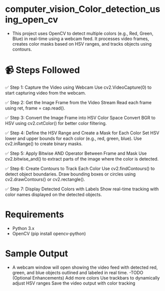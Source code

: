# computer_vision_Color_detection_using_open_cv

- This project uses OpenCV to detect multiple colors (e.g., Red, Green, Blue) in real-time using a webcam feed. It processes video frames, creates color masks based on HSV ranges, and tracks objects using contours.

# 📹 Steps Followed
✅ Step 1: Capture the Video using Webcam
Use cv2.VideoCapture(0) to start capturing video from the webcam.

✅ Step 2: Get the Image Frame from the Video Stream
Read each frame using ret, frame = cap.read().

✅ Step 3: Convert the Image Frame into HSV Color Space
Convert BGR to HSV using cv2.cvtColor() for better color filtering.

✅ Step 4: Define the HSV Range and Create a Mask for Each Color
Set HSV lower and upper bounds for each color (e.g., red, green, blue).
Use cv2.inRange() to create binary masks.

✅ Step 5: Apply Bitwise AND Operator Between Frame and Mask
Use cv2.bitwise_and() to extract parts of the image where the color is detected.

✅ Step 6: Create Contours to Track Each Color
Use cv2.findContours() to detect object boundaries.
Draw bounding boxes or circles using cv2.drawContours() or cv2.rectangle().

✅ Step 7: Display Detected Colors with Labels
Show real-time tracking with color names displayed on the detected objects.

#  Requirements
- Python 3.x
- OpenCV (pip install opencv-python)

# Sample Output
- A webcam window will open showing the video feed with detected red, green, and blue objects outlined and labeled in real time.
-TODO (Optional Enhancements)
Add more colors
Use trackbars to dynamically adjust HSV ranges
Save the video output with color tracking
